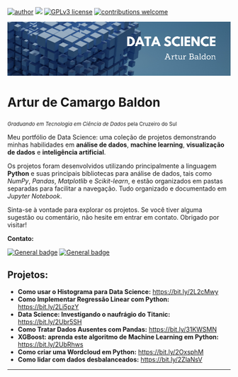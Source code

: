 [![author](https://img.shields.io/badge/author-arturbaldon-red.svg)](https://www.linkedin.com/in/arturbaldon)
[![](https://img.shields.io/badge/python-3.11+-blue.svg)](https://www.python.org/downloads/release/python-3112/)
[![GPLv3 license](https://img.shields.io/badge/License-GPLv3-blue.svg)](http://perso.crans.org/besson/LICENSE.html)
[![contributions welcome](https://img.shields.io/badge/contributions-welcome-brightgreen.svg?style=flat)](https://github.com/carlosfab/data_science/issues)

<p align="center"><img src="banner.png"></p>

# Artur de Camargo Baldon
<sub>*Graduando em Tecnologia em Ciência de Dados* pela Cruzeiro do Sul</sub>

Meu portfólio de Data Science: uma coleção de projetos demonstrando minhas habilidades em **análise de dados**, **machine learning**, **visualização de dados** e **inteligência artificial**.

Os projetos foram desenvolvidos utilizando principalmente a linguagem **Python** e suas principais bibliotecas para análise de dados, tais como *NumPy*, *Pandas*, *Matplotlib* e *Scikit-learn*, e estão organizados em pastas separadas para facilitar a navegação. Tudo organizado e documentado em *Jupyter Notebook*.

Sinta-se à vontade para explorar os projetos. Se você tiver alguma sugestão ou comentário, não hesite em entrar em contato. Obrigado por visitar!

**Contato:**

[![General badge](https://img.shields.io/badge/LinkedIn-0077B5?style=for-the-badge&logo=linkedin&logoColor=white)](https://www.linkedin.com/in/arturbaldon/)
[![General badge](https://img.shields.io/badge/Microsoft_Outlook-0078D4?style=for-the-badge&logo=microsoft-outlook&logoColor=white)](mailto:arturbaldon@hotmail.com)

## Projetos:

* **Como usar o Histograma para Data Science:** https://bit.ly/2L2cMwy
* **Como Implementar Regressão Linear com Python:** https://bit.ly/2Li5pzY
* **Data Science: Investigando o naufrágio do Titanic:** https://bit.ly/2Ubr5SH
* **Como Tratar Dados Ausentes com Pandas:** https://bit.ly/31KWSMN
* **XGBoost: aprenda este algoritmo de Machine Learning em Python:** https://bit.ly/2UbRhws
* **Como criar uma Wordcloud em Python:** https://bit.ly/2OxsphM
* **Como lidar com dados desbalanceados:** https://bit.ly/2ZlaNsV
---

